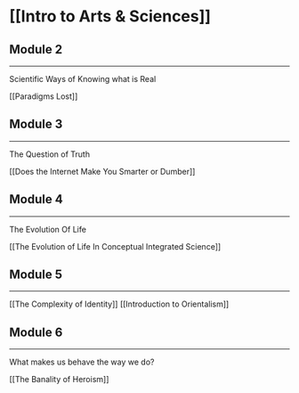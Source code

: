 # [[Intro to Arts & Sciences]]


## Module 2 
---
Scientific Ways of Knowing what is Real

[[Paradigms Lost]]

## Module 3
---
The Question of Truth

[[Does the Internet Make You Smarter or Dumber]]

## Module 4
---
The Evolution Of Life

[[The Evolution of Life In Conceptual Integrated Science]]

## Module 5
---
[[The Complexity of Identity]]
[[Introduction to Orientalism]]

## Module 6
---
What makes us behave the way we do?

[[The Banality of Heroism]]